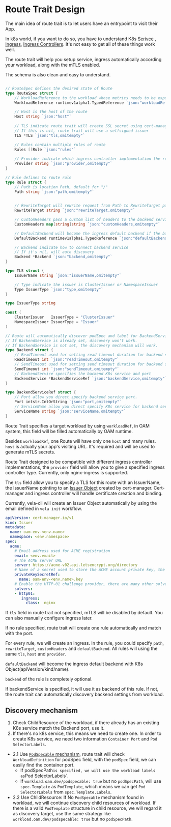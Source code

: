 # Route Trait Design

The main idea of route trait is to let users have an entrypoint to visit their App.

In k8s world, if you want to do so, you have to understand K8s [Serivce](https://kubernetes.io/docs/concepts/services-networking/service/)
, [Ingress](https://kubernetes.io/docs/concepts/services-networking/ingress/), [Ingress Controllers](https://kubernetes.io/docs/concepts/services-networking/ingress-controllers/).
It's not easy to get all of these things work well.

The route trait will help you setup service, ingress automatically according your workload, along with the mTLS enabled.

The schema is also clean and easy to understand.

```go

// RouteSpec defines the desired state of Route
type RouteSpec struct {
	// WorkloadReference to the workload whose metrics needs to be exposed
	WorkloadReference runtimev1alpha1.TypedReference `json:"workloadRef,omitempty"`

	// Host is the host of the route
	Host string `json:"host"`
    
    // TLS indicate route trait will create SSL secret using cert-manager with specified issuer
	// If this is nil, route trait will use a selfsigned issuer
	TLS *TLS `json:"tls,omitempty"`

	// Rules contain multiple rules of route
	Rules []Rule `json:"rules"`
   
    // Provider indicate which ingress controller implementation the route trait will use, by default it's nginx-ingress
	Provider string `json:"provider,omitempty"`
}

// Rule defines to route rule
type Rule struct {
	// Path is location Path, default for "/"
	Path string `json:"path,omitempty"`

	
	// RewriteTarget will rewrite request from Path to RewriteTarget path.
	RewriteTarget string `json:"rewriteTarget,omitempty"`

	// CustomHeaders pass a custom list of headers to the backend service.
	CustomHeaders map[string]string `json:"customHeaders,omitempty"`

	// DefaultBackend will become the ingress default backend if the backend is not available
	DefaultBackend runtimev1alpha1.TypedReference `json:"defaultBackend,omitempty"`

	// Backend indicate how to connect backend service
	// If it's nil, will auto discovery
	Backend *Backend `json:"backend,omitempty"`
}

type TLS struct {
	IssuerName string `json:"issuerName,omitempty"`

	// Type indicate the issuer is ClusterIssuer or NamespaceIssuer
	Type IssuerType `json:"type,omitempty"`
}

type IssuerType string

const (
	ClusterIssuer   IssuerType = "ClusterIssuer"
	NamespaceIssuer IssuerType = "Issuer"
)

// Route will automatically discover podSpec and label for BackendService.
// If BackendService is already set, discovery won't work.
// If BackendService is not set, the discovery mechanism will work.
type Backend struct {
	// ReadTimeout used for setting read timeout duration for backend service, the unit is second.
	ReadTimeout int `json:"readTimeout,omitempty"`
	// SendTimeout used for setting send timeout duration for backend service, the unit is second.
	SendTimeout int `json:"sendTimeout,omitempty"`
	// BackendService specifies the backend K8s service and port
	BackendService *BackendServiceRef `json:"backendService,omitempty"`
}

type BackendServiceRef struct {
	// Port allow you direct specify backend service port.
	Port intstr.IntOrString `json:"port,omitempty"`
	// ServiceName allow you direct specify K8s service for backend service.
	ServiceName string `json:"serviceName,omitempty"`
}
```

Route Trait specifies a target workload by using `workloadRef`, in OAM system, this field will be filled automatically
by OAM runtime.

Besides `workloadRef`, one Route will have only one `host` and many rules. `host` is actually your app's visiting URL.
It's required and will be used to generate mTLS secrets.

Route Trait designed to be compatible with different ingress controller implementations, the `provider` field will allow
you to give a specified ingress controller type. Currently, only nginx-ingress is supported. 

The `tls` field allow you to specify a TLS for this route with an IssuerName, the IssuerName pointing to an [Issuer Object](https://cert-manager.io/docs/concepts/issuer/)
created by cert-manager. Cert-manager and ingress controller will handle certificate creation and binding.

Currently, vela-cli will create an Issuer Object automatically by using the email defined in `vela init` workflow.

```yaml
apiVersion: cert-manager.io/v1
kind: Issuer
metadata:
  name: oam-env-<env.name>
  namespace: <env.namespace>
spec:
  acme:
    # Email address used for ACME registration
    email: <env.email>
    # The ACME server URL
    server: https://acme-v02.api.letsencrypt.org/directory
    # Name of a secret used to store the ACME account private key, the key will be automatically created by cert-manager
    privateKeySecretRef:
      name: oam-env-<env.name>.key
    # Enable the HTTP-01 challenge provider, there are many other solvers besides http01.
    solvers:
    - http01:
       ingress:
         class:  nginx
```

If `tls` field in route trait not specified, mTLS will be disabled by default. You can also manually configure ingress later.

If no rule specified, route trait will create one rule automatically and match with the port.

For every rule, we will create an ingress. In the rule, you could specify `path`, `rewriteTarget`, `customHeaders`
and `defaultBackend`. All rules will using the same `tls`, `host` and `provider`.

`defaultBackend` will become the ingress default backend with K8s Object(apiVersion/kind/name).

`backend` of the rule is completely optional.
 
If backendService is specified, it will use it as backend of this rule. If not,
the route trait can automatically discovery backend settings from workload.

## Discovery mechanism

1. Check ChildResource of the workload, if there already has an existing K8s service match the Backend port, use it.
2. If there's no k8s service, this means we need to create one. In order to create K8s service, we need two information
`Container Port` and `Pod SelectorLabels`.
  - 2.1 Use [`PodSpecable` mechanism](https://github.com/crossplane/oam-kubernetes-runtime/blob/master/design/one-pager-podspecable-workload.md),
route trait will check `WorkloadDefinition` for podSpec field, with the `podSpec` field, we can easily find the container port.
      * If podSpecPath` is specified, we will use the workload labels as `Pod SelectorLabels`.
      * If `workload.oam.dev/podspecable: true` but no `podSpecPath`, will use `spec.Template` as `PodTemplate`, which means
      we can get `Pod SelectorLabels` from `spec.Template.Labels`.
  - 2.2 Use ChildResource: If No `PodSpecable` mechanism found in workload, we will continue discovery child resources of workload. If there
  is a valid `PodTemplate` structure in child resource, we will regard it as discovery target, use the same strategy like
  `workload.oam.dev/podspecable: true` but no `podSpecPath`.

